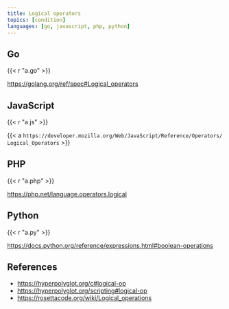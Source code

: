 ```yaml
---
title: Logical operators
topics: [condition]
languages: [go, javascript, php, python]
---
```


## Go

{{< r "a.go" >}}

<https://golang.org/ref/spec#Logical_operators>

## JavaScript

{{< r "a.js" >}}

{{< a `https://developer.mozilla.org/Web/JavaScript/Reference/Operators/
Logical_Operators` >}}

## PHP

{{< r "a.php" >}}

<https://php.net/language.operators.logical>

## Python

{{< r "a.py" >}}

<https://docs.python.org/reference/expressions.html#boolean-operations>

## References

- <https://hyperpolyglot.org/c#logical-op>
- <https://hyperpolyglot.org/scripting#logical-op>
- <https://rosettacode.org/wiki/Logical_operations>
